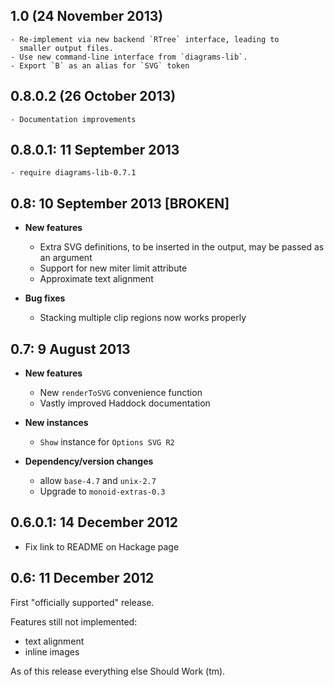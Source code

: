 1.0 (24 November 2013)
----------------------

    - Re-implement via new backend `RTree` interface, leading to
      smaller output files.
    - Use new command-line interface from `diagrams-lib`.
    - Export `B` as an alias for `SVG` token

0.8.0.2 (26 October 2013)
-------------------------

    - Documentation improvements

0.8.0.1: 11 September 2013
--------------------------

    - require diagrams-lib-0.7.1

0.8: 10 September 2013 [BROKEN]
-------------------------------

* **New features**

    - Extra SVG definitions, to be inserted in the output, may be
      passed as an argument
    - Support for new miter limit attribute
    - Approximate text alignment

* **Bug fixes**

    - Stacking multiple clip regions now works properly

0.7: 9 August 2013
------------------

* **New features**

    - New `renderToSVG` convenience function
    - Vastly improved Haddock documentation

* **New instances**

    - `Show` instance for `Options SVG R2`

* **Dependency/version changes**
    - allow `base-4.7` and `unix-2.7`
    - Upgrade to `monoid-extras-0.3`

0.6.0.1: 14 December 2012
-------------------------

* Fix link to README on Hackage page

0.6: 11 December 2012
---------------------

First "officially supported" release.

Features still not implemented:

- text alignment
- inline images

As of this release everything else Should Work (tm).
